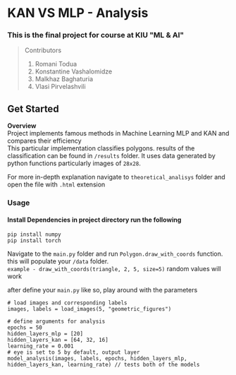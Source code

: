 # KAN VS MLP - Analysis

### This is the final project for course at KIU "ML & AI"

> Contributors
> 1. Romani Todua
> 2. Konstantine Vashalomidze
> 3. Malkhaz Baghaturia
> 4. Vlasi Pirvelashvili

## Get Started
**Overview**  
Project implements famous methods in Machine Learning MLP and KAN and compares their efficiency  
This particular implementation classifies polygons. results of the classification can be found in `/results` folder. It uses data generated by python functions particularly images of `28x28`.  

For more in-depth explanation navigate to ``theoretical_analisys`` folder and open the file with ``.html`` extension

### Usage
#### Install Dependencies in project directory run the following
``pip install numpy``  
``pip install torch``  

Navigate to the `main.py` folder and run `Polygon.draw_with_coords` function. this will populate your `/data` folder.  
``example - draw_with_coords(triangle, 2, 5, size=5)`` random values will work  

after define your ``main.py`` like so, play around with the parameters

```
# load images and corresponding labels
images, labels = load_images(5, "geometric_figures")

# define arguments for analysis
epochs = 50
hidden_layers_mlp = [20]
hidden_layers_kan = [64, 32, 16]
learning_rate = 0.001
# eye is set to 5 by default, output layer
model_analysis(images, labels, epochs, hidden_layers_mlp, hidden_layers_kan, learning_rate) // tests both of the models

```